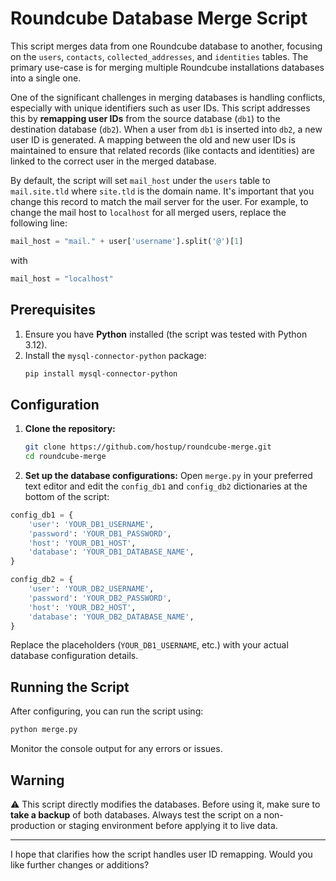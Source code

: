 # Roundcube Database Merge Script

This script merges data from one Roundcube database to another, focusing on the `users`, `contacts`, `collected_addresses`, and `identities` tables. The primary use-case is for merging multiple Roundcube installations databases into a single one.

One of the significant challenges in merging databases is handling conflicts, especially with unique identifiers such as user IDs. This script addresses this by **remapping user IDs** from the source database (`db1`) to the destination database (`db2`). When a user from `db1` is inserted into `db2`, a new user ID is generated. A mapping between the old and new user IDs is maintained to ensure that related records (like contacts and identities) are linked to the correct user in the merged database.

By default, the script will set `mail_host` under the `users` table to `mail.site.tld` where `site.tld` is the domain name. It's important that you change this record to match the mail server for the user. For example, to change the mail host to `localhost` for all merged users, replace the following line:

```python
mail_host = "mail." + user['username'].split('@')[1]
```

with

```python
mail_host = "localhost"
```

## Prerequisites

1. Ensure you have **Python** installed (the script was tested with Python 3.12).
2. Install the `mysql-connector-python` package:
   ```bash
   pip install mysql-connector-python
   ```

## Configuration

1. **Clone the repository:**
   ```bash
   git clone https://github.com/hostup/roundcube-merge.git
   cd roundcube-merge
   ```

2. **Set up the database configurations:** Open `merge.py` in your preferred text editor and edit the `config_db1` and `config_db2` dictionaries at the bottom of the script:

```python
config_db1 = {
    'user': 'YOUR_DB1_USERNAME',
    'password': 'YOUR_DB1_PASSWORD',
    'host': 'YOUR_DB1_HOST',
    'database': 'YOUR_DB1_DATABASE_NAME',
}

config_db2 = {
    'user': 'YOUR_DB2_USERNAME',
    'password': 'YOUR_DB2_PASSWORD',
    'host': 'YOUR_DB2_HOST',
    'database': 'YOUR_DB2_DATABASE_NAME',
}
```

Replace the placeholders (`YOUR_DB1_USERNAME`, etc.) with your actual database configuration details.

## Running the Script

After configuring, you can run the script using:

```bash
python merge.py
```

Monitor the console output for any errors or issues.

## Warning

:warning: This script directly modifies the databases. Before using it, make sure to **take a backup** of both databases. Always test the script on a non-production or staging environment before applying it to live data.

---

I hope that clarifies how the script handles user ID remapping. Would you like further changes or additions?

